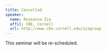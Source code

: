 ```yaml
---
title: Cancelled
speaker:
  name: Roseanna Zia
  affil: CBE, Cornell
  url: http://www.cbe.cornell.edu/ziagroup
---
```


This seminar will be re-scheduled.
